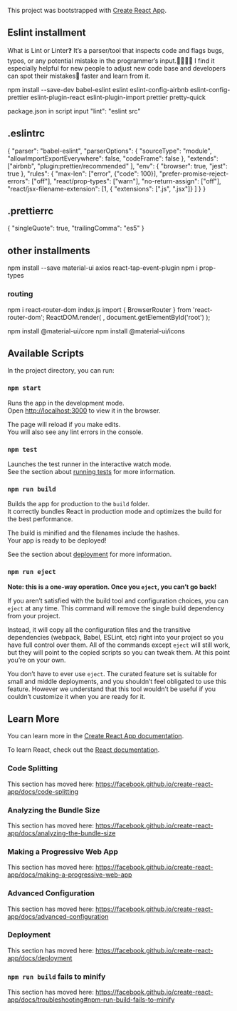 This project was bootstrapped with [Create React App](https://github.com/facebook/create-react-app).

## Eslint installment
What is Lint or Linter❓
It’s a parser/tool that inspects code and flags bugs, typos, or any potential mistake in the programmer’s input.👩‍💻👨‍💻 I find it especially helpful for new people to adjust new code base and developers can spot their mistakes🐞 faster and learn from it.

npm install --save-dev babel-eslint eslint eslint-config-airbnb eslint-config-prettier eslint-plugin-react eslint-plugin-import prettier pretty-quick

package.json 
in script input  "lint": "eslint src"

## .eslintrc

{
    "parser": "babel-eslint",
    "parserOptions": {
    "sourceType": "module",
    "allowImportExportEverywhere": false,
    "codeFrame": false
},
"extends": ["airbnb", "plugin:prettier/recommended" ],
"env": {
    "browser": true,
    "jest": true
},
"rules": {
    "max-len": ["error", {"code": 100}],
    "prefer-promise-reject-errors": ["off"],
    "react/prop-types": ["warn"],
    "no-return-assign": ["off"],
    "react/jsx-filename-extension": [1, {
        "extensions": [".js", ".jsx"]}
        ]
  }
}

 ## .prettierrc

{
    "singleQuote": true,
    "trailingComma": "es5"
  }

## other installments
npm install --save material-ui axios react-tap-event-plugin
npm i prop-types
###    routing
npm i react-router-dom
index.js 
import { BrowserRouter } from 'react-router-dom';
ReactDOM.render(
  <BrowserRouter>
    <App />
  </BrowserRouter>,
  document.getElementById('root')
);


npm install @material-ui/core
npm install @material-ui/icons

## Available Scripts

In the project directory, you can run:

### `npm start`

Runs the app in the development mode.<br />
Open [http://localhost:3000](http://localhost:3000) to view it in the browser.

The page will reload if you make edits.<br />
You will also see any lint errors in the console.

### `npm test`

Launches the test runner in the interactive watch mode.<br />
See the section about [running tests](https://facebook.github.io/create-react-app/docs/running-tests) for more information.

### `npm run build`

Builds the app for production to the `build` folder.<br />
It correctly bundles React in production mode and optimizes the build for the best performance.

The build is minified and the filenames include the hashes.<br />
Your app is ready to be deployed!

See the section about [deployment](https://facebook.github.io/create-react-app/docs/deployment) for more information.

### `npm run eject`

**Note: this is a one-way operation. Once you `eject`, you can’t go back!**

If you aren’t satisfied with the build tool and configuration choices, you can `eject` at any time. This command will remove the single build dependency from your project.

Instead, it will copy all the configuration files and the transitive dependencies (webpack, Babel, ESLint, etc) right into your project so you have full control over them. All of the commands except `eject` will still work, but they will point to the copied scripts so you can tweak them. At this point you’re on your own.

You don’t have to ever use `eject`. The curated feature set is suitable for small and middle deployments, and you shouldn’t feel obligated to use this feature. However we understand that this tool wouldn’t be useful if you couldn’t customize it when you are ready for it.

## Learn More

You can learn more in the [Create React App documentation](https://facebook.github.io/create-react-app/docs/getting-started).

To learn React, check out the [React documentation](https://reactjs.org/).

### Code Splitting

This section has moved here: https://facebook.github.io/create-react-app/docs/code-splitting

### Analyzing the Bundle Size

This section has moved here: https://facebook.github.io/create-react-app/docs/analyzing-the-bundle-size

### Making a Progressive Web App

This section has moved here: https://facebook.github.io/create-react-app/docs/making-a-progressive-web-app

### Advanced Configuration

This section has moved here: https://facebook.github.io/create-react-app/docs/advanced-configuration

### Deployment

This section has moved here: https://facebook.github.io/create-react-app/docs/deployment

### `npm run build` fails to minify

This section has moved here: https://facebook.github.io/create-react-app/docs/troubleshooting#npm-run-build-fails-to-minify
